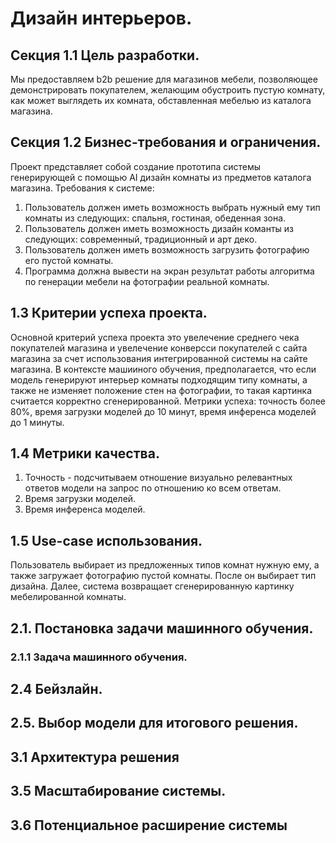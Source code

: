 # Дизайн интерьеров. 

## Секция 1.1 Цель разработки.  
Мы предоставляем b2b решение для магазинов мебели, позволяющее демонстрировать покупателем, желающим обустроить пустую комнату, как может выглядеть их комната, обставленная мебелью из каталога магазина. 

## Секция 1.2 Бизнес-требования и ограничения.
Проект представляет собой создание прототипа системы генерирующей с помощью AI дизайн комнаты из предметов каталога магазина. 
Требования к системе:  
1. Пользователь должен иметь возможность выбрать нужный ему тип комнаты из следующих:  спальня,  гостиная, обеденная зона.
2. Пользователь должен иметь возможность дизайн команты из следующих: современный, традиционный и арт деко.
3. Пользователь должен иметь возможность загрузить фотографию его пустой комнаты.
4. Программа должна вывести на экран результат работы алгоритма по генерации мебели на фотографии реальной комнаты.

## 1.3 Критерии успеха проекта.
Основной критерий успеха проекта это увелечение среднего чека покупателей магазина и увелечение конверсси покупателей с сайта магазина за счет использования интегрированной системы на сайте магазина. В контексте машииного обучения, предполагается, что если модель генерируют интерьер комнаты подходящим типу комнаты, а также не изменяет положение стен на фотографии, то такая картинка считается корректно сгенерированной. Метрики успеха: точность более 80%, время загрузки моделей до 10 минут, время инференса моделей до 1 минуты. 

## 1.4 Метрики качества.
1. Точность - подсчитываем отношение визуально релевантных ответов модели на запрос по отношению ко всем ответам. 
2. Время загрузки моделей.
3. Время инференса моделей. 

## 1.5 Use-case использования.  
Пользователь выбирает из предложенных типов комнат нужную ему,  а также загружает фотографию пустой комнаты. После он выбирает тип дизайна. Далее, система возвращает сгенерированную картинку мебелированной комнаты. 

## 2.1. Постановка задачи машинного обучения.  
### 2.1.1 Задача машинного обучения.  


## 2.4 Бейзлайн.  

## 2.5.  Выбор модели для итогового решения.  

## 3.1 Архитектура решения

## 3.5 Масштабирование системы.

## 3.6 Потенциальное расширение системы


